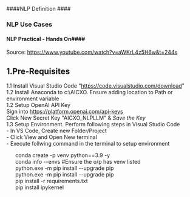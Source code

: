 ####NLP Definition ####  

### NLP Use Cases ####  

#### NLP Practical - Hands On####  
Source: https://www.youtube.com/watch?v=aWKrL4z5H6w&t=244s  

## 1.Pre-Requisites    
1.1 Install Visual Studio Code "https://code.visualstudio.com/download"  
1.2 Install Anaconda to c:\AICXO. Ensure adding location to Path or environment variable  
1.2 Setup OpenAI API Key  
    Sign into https://platform.openai.com/api-keys  
    Click New Secret Key "AICXO_NLPLLM" & *Save the Key*   
1.3 Setup Environment. Perform following steps in Visual Studio Code  
    - In VS Code, Create new Folder/Project  
    - Click View and Open New terminal   
    - Execute follwing command in the terminal to setup environment  
      <ul>
      conda create -p venv python==3.9 -y  
      conda info --envs  #Ensure the o/p has venv listed  
      python.exe -m pip install --upgrade pip  
      python.exe -m pip install --upgrade pip  
      pip install -r requirements.txt  
      pip install ipykernel  
     </ul>



